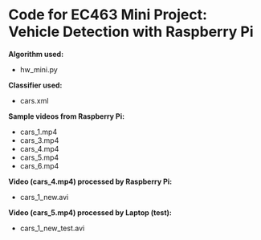 # Code for EC463 Mini Project: Vehicle Detection with Raspberry Pi

**Algorithm used:**
* hw_mini.py

**Classifier used:**
* cars.xml

**Sample videos from Raspberry Pi:**
* cars_1.mp4
* cars_3.mp4
* cars_4.mp4
* cars_5.mp4
* cars_6.mp4

**Video (cars_4.mp4) processed by Raspberry Pi:**
* cars_1_new.avi

**Video (cars_5.mp4) processed by Laptop (test):**
* cars_1_new_test.avi
